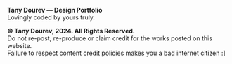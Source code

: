 **Tany Dourev — Design Portfolio**<br>
Lovingly coded by yours truly.

**© Tany Dourev, 2024. All Rights Reserved.**<br>
Do not re-post, re-produce or claim credit for the works posted on this website.<br>
Failure to respect content credit policies makes you a bad internet citizen :]
